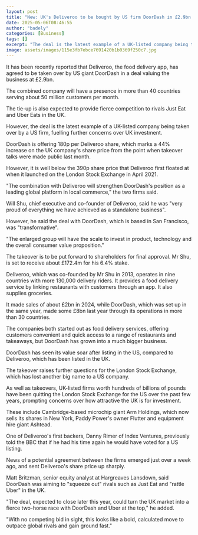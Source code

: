 ```yaml
---
layout: post
title: "New: UK's Deliveroo to be bought by US firm DoorDash in £2.9bn deal"
date: 2025-05-06T08:46:55
author: "badely"
categories: [Business]
tags: []
excerpt: "The deal is the latest example of a UK-listed company being taken over by a US rival."
image: assets/images/115e3fb7ebce7691420b1b0369f250c7.jpg
---
```


It has been recently reported that Deliveroo, the food delivery app, has agreed to be taken over by US giant DoorDash in a deal valuing the business at £2.9bn.

The combined company will have a presence in more than 40 countries serving about 50 million customers per month.

The tie-up is also expected to provide fierce competition to rivals Just Eat and Uber Eats in the UK.

However, the deal is the latest example of a UK-listed company being taken over by a US firm, fuelling further concerns over UK investment. 

DoorDash is offering 180p per Deliveroo share, which marks a 44% increase on the UK company's share price from the point when takeover talks were made public last month.

However, it is well below the 390p share price that Deliveroo first floated at when it launched on the London Stock Exchange in April 2021.

"The combination with Deliveroo will strengthen DoorDash's position as a leading global platform in local commerce," the two firms said.

Will Shu, chief executive and co-founder of Deliveroo, said he was "very proud of everything we have achieved as a standalone business".

However, he said the deal with DoorDash, which is based in San Francisco, was "transformative".

"The enlarged group will have the scale to invest in product, technology and the overall consumer value proposition."

The takeover is to be put forward to shareholders for final approval. Mr Shu, is set to receive about £172.4m for his 6.4% stake.

Deliveroo, which was co-founded by Mr Shu in 2013, operates in nine countries with more 130,000 delivery riders. It provides a food delivery service by linking restaurants with customers through an app. It also supplies groceries.

It made sales of about £2bn in 2024, while DoorDash, which was set up in the same year, made some £8bn last year through its operations in more than 30 countries.

The companies both started out as food delivery services, offering customers convenient and quick access to a range of restaurants and takeaways, but DoorDash has grown into a much bigger business.

DoorDash has seen its value soar after listing in the US, compared to Deliveroo, which has been listed in the UK. 

The takeover raises further questions for the London Stock Exchange, which has lost another big name to a US company.

As well as takeovers, UK-listed firms worth hundreds of billions of pounds have been quitting the London Stock Exchange for the US over the past few years, prompting concerns over how attractive the UK is for investment.

These include Cambridge-based microchip giant Arm Holdings, which now sells its shares in New York, Paddy Power's owner Flutter and equipment hire giant Ashtead.

One of Deliveroo's first backers, Danny Rimer of Index Ventures, previously told the BBC that if he had his time again he would have voted for a US listing. 

News of a potential agreement between the firms emerged just over a week ago, and sent Deliveroo's share price up sharply.

Matt Britzman, senior equity analyst at Hargreaves Lansdown, said DoorDash was aiming to "squeeze out" rivals such as Just Eat and "rattle Uber" in the UK.

"The deal, expected to close later this year, could turn the UK market into a fierce two-horse race with DoorDash and Uber at the top," he added.

"With no competing bid in sight, this looks like a bold, calculated move to outpace global rivals and gain ground fast."

